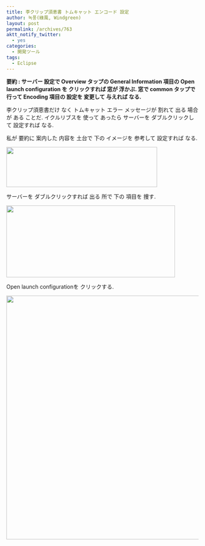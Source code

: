 ```yaml
---
title: 李クリップ須恵書 トムキャット エンコード 設定
author: 녹풍(綠風, Windgreen)
layout: post
permalink: /archives/763
aktt_notify_twitter:
  - yes
categories:
  - 開発ツール
tags:
  - Eclipse
---
```

**要約 : サーバー 設定で Overview タップの General Information 項目の Open launch configuration を クリックすれば 窓が 浮かぶ. 窓で common タップで 行って Encoding 項目の 設定を 変更して 与えれば なる.**

李クリップ須恵書だけ なく トムキャット エラー メッセージが 割れて 出る 場合が ある ことだ. イクルリブスを 使って あったら サーバーを ダブルクリックして 設定すれば なる.

私が 要約に 案内した 内容を 土台で 下の イメージを 参考して 設定すれば なる.

<img class="aligncenter" src="http://dl.dropbox.com/u/15546257/blog/mytory/eclipse-tomcat-encoding-setting-0.png" alt="" height="105" width="395" />

サーバーを ダブルクリックすれば 出る 所で 下の 項目を 捜す.

<img class="aligncenter" src="http://dl.dropbox.com/u/15546257/blog/mytory/eclipse-tomcat-encoding-setting-1.png" alt="" height="188" width="442" />

Open launch configurationを クリックする.

<img class="aligncenter" src="http://dl.dropbox.com/u/15546257/blog/mytory/eclipse-tomcat-encoding-setting-2.png" alt="" height="638" width="533" />
